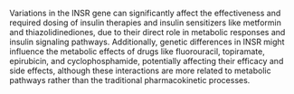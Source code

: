 Variations in the INSR gene can significantly affect the effectiveness and required dosing of insulin therapies and insulin sensitizers like metformin and thiazolidinediones, due to their direct role in metabolic responses and insulin signaling pathways. Additionally, genetic differences in INSR might influence the metabolic effects of drugs like fluorouracil, topiramate, epirubicin, and cyclophosphamide, potentially affecting their efficacy and side effects, although these interactions are more related to metabolic pathways rather than the traditional pharmacokinetic processes.